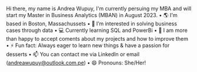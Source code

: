 Hi there, my name is Andrea Wupuy, I'm currently persuing my MBA and will start my Master in Business Analytics (MBAN) in August 2023.
	• 🌎 I'm based in Boston, Massachussets
	• 👀 I’m interested in solving business cases through data
	• 💻 Currently learning SQL and PowerBi
	• 🤝 I am more than happy to accept coments about my projects and how to improve them
	• ⚡ Fun fact: Always eager to learn new things & have a passion for desserts
	• 📫 You can contact me via LinkedIn or email (andreawupuy@outlook.com.pe)
  • 😄 Pronouns: She/Her!


<!---
AndreaWupuy/AndreaWupuy is a ✨ special ✨ repository because its `README.md` (this file) appears on your GitHub profile.
You can click the Preview link to take a look at your changes.
--->
